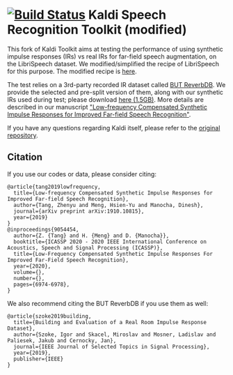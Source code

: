 [![Build Status](https://travis-ci.com/kaldi-asr/kaldi.svg?branch=master)](https://travis-ci.com/kaldi-asr/kaldi)
Kaldi Speech Recognition Toolkit (modified)
===========================================

This fork of Kaldi Toolkit aims at testing the performance of using synthetic impulse responses (IRs) vs real IRs for far-field speech augmentation, on the LibriSpeech dataset. We modified/simplified the recipe of LibriSpeech for this purpose. The modified recipe is [here](https://github.com/RoyJames/kaldi/blob/master/egs/librispeech/s5/run_rvb.sh).

The test relies on a 3rd-party recorded IR dataset called [BUT ReverbDB](https://speech.fit.vutbr.cz/software/but-speech-fit-reverb-database). We provide the selected and pre-split version of them, along with our synthetic IRs used during test; please download [here (1.5GB)](https://obj.umiacs.umd.edu/gammadata/dataset/eq/IRs_release.zip). More details are described in our manuscript ["Low-frequency Compensated Synthetic Impulse Responses for Improved Far-field Speech Recognition"](https://arxiv.org/abs/1910.10815).

If you have any questions regarding Kaldi itself, please refer to the [original repository](http://kaldi-asr.org/).

## Citation
If you use our codes or data, please consider citing:
```
@article{tang2019lowfrequency,
  title={Low-frequency Compensated Synthetic Impulse Responses for Improved Far-field Speech Recognition},
  author={Tang, Zhenyu and Meng, Hsien-Yu and Manocha, Dinesh},
  journal={arXiv preprint arXiv:1910.10815},
  year={2019}
}
@inproceedings{9054454,  
  author={Z. {Tang} and H. {Meng} and D. {Manocha}},  
  booktitle={ICASSP 2020 - 2020 IEEE International Conference on Acoustics, Speech and Signal Processing (ICASSP)},  
  title={Low-Frequency Compensated Synthetic Impulse Responses For Improved Far-Field Speech Recognition},   
  year={2020},  
  volume={},  
  number={},  
  pages={6974-6978},
}
```
We also recommend citing the BUT ReverbDB if you use them as well:
```
@article{szoke2019building,
  title={Building and Evaluation of a Real Room Impulse Response Dataset},
  author={Szoke, Igor and Skacel, Miroslav and Mosner, Ladislav and Paliesek, Jakub and Cernocky, Jan},
  journal={IEEE Journal of Selected Topics in Signal Processing},
  year={2019},
  publisher={IEEE}
}
```
